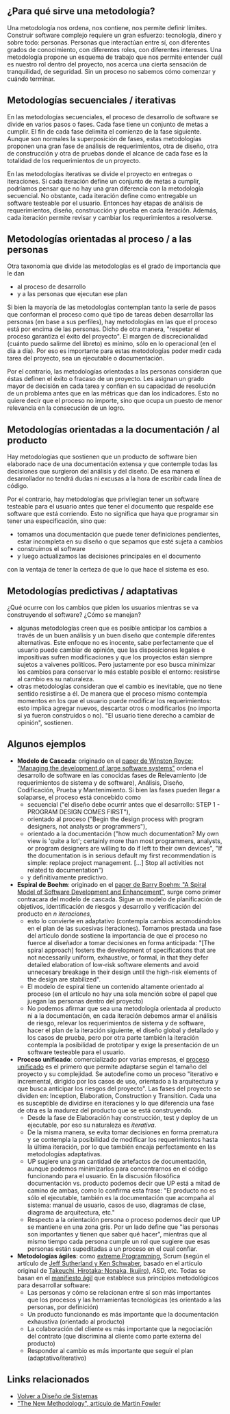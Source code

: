¿Para qué sirve una metodología?
--------------------------------

Una metodología nos ordena, nos contiene, nos permite definir límites. Construir software complejo requiere un gran esfuerzo: tecnología, dinero y sobre todo: personas. Personas que interactúan entre sí, con diferentes grados de conocimiento, con diferentes roles, con diferentes intereses. Una metodología propone un esquema de trabajo que nos permite entender cuál es nuestro rol dentro del proyecto, nos acerca una cierta sensación de tranquilidad, de seguridad. Sin un proceso no sabemos cómo comenzar y cuándo terminar.

Metodologías secuenciales / iterativas
--------------------------------------

En las metodologías secuenciales, el proceso de desarrollo de software se divide en varios pasos o fases. Cada fase tiene un conjunto de metas a cumplir. El fin de cada fase delimita el comienzo de la fase siguiente. Aunque son normales la superposición de fases, estas metodologías proponen una gran fase de análisis de requerimientos, otra de diseño, otra de construcción y otra de pruebas donde el alcance de cada fase es la totalidad de los requerimientos de un proyecto.

En las metodologías iterativas se divide el proyecto en entregas o iteraciones. Si cada iteración define un conjunto de metas a cumplir, podríamos pensar que no hay una gran diferencia con la metodología secuencial. No obstante, cada iteración define como entregable un software testeable por el usuario. Entonces hay etapas de análisis de requerimientos, diseño, construcción y prueba en cada iteración. Además, cada iteración permite revisar y cambiar los requerimientos a resolverse.

Metodologías orientadas al proceso / a las personas
---------------------------------------------------

Otra taxonomía que divide las metodologías es el grado de importancia que le dan

-   al proceso de desarrollo
-   y a las personas que ejecutan ese plan

Si bien la mayoría de las metodologías contemplan tanto la serie de pasos que conforman el proceso como qué tipo de tareas deben desarrollar las personas (en base a sus perfiles), hay metodologías en las que el proceso está por encima de las personas. Dicho de otra manera, "respetar el proceso garantiza el éxito del proyecto". El margen de discrecionalidad (cuánto puedo salirme del libreto) es mínimo, sólo en lo operacional (en el día a día). Por eso es importante para estas metodologías poder medir cada tarea del proyecto, sea un ejecutable o documentación.

Por el contrario, las metodologías orientadas a las personas consideran que éstas definen el éxito o fracaso de un proyecto. Les asignan un grado mayor de decisión en cada tarea y confían en su capacidad de resolución de un problema antes que en las métricas que dan los indicadores. Esto no quiere decir que el proceso no importe, sino que ocupa un puesto de menor relevancia en la consecución de un logro.

Metodologías orientadas a la documentación / al producto
--------------------------------------------------------

Hay metodologías que sostienen que un producto de software bien elaborado nace de una documentación extensa y que contemple todas las decisiones que surgieron del análisis y del diseño. De esa manera el desarrollador no tendrá dudas ni excusas a la hora de escribir cada línea de código.

Por el contrario, hay metodologías que privilegian tener un software testeable para el usuario antes que tener el documento que respalde ese software que está corriendo. Esto no significa que haya que programar sin tener una especificación, sino que:

-   tomamos una documentación que puede tener definiciones pendientes, estar incompleta en su diseño o que sepamos que esté sujeta a cambios
-   construimos el software
-   y luego actualizamos las decisiones principales en el documento

con la ventaja de tener la certeza de que lo que hace el sistema es eso.

Metodologías predictivas / adaptativas
--------------------------------------

¿Qué ocurre con los cambios que piden los usuarios mientras se va construyendo el software? ¿Cómo se manejan?

-   algunas metodologías creen que es posible anticipar los cambios a través de un buen análisis y un buen diseño que contemple diferentes alternativas. Este enfoque no es inocente, sabe perfectamente que el usuario puede cambiar de opinión, que las disposiciones legales e impositivas sufren modificaciones y que los proyectos están siempre sujetos a vaivenes políticos. Pero justamente por eso busca minimizar los cambios para conservar lo más estable posible el entorno: resistirse al cambio es su naturaleza.
-   otras metodologías consideran que el cambio es inevitable, que no tiene sentido resistirse a él. De manera que el proceso mismo contempla momentos en los que el usuario puede modificar los requerimientos: esto implica agregar nuevos, descartar otros o modificarlos (no importa si ya fueron construidos o no). "El usuario tiene derecho a cambiar de opinión", sostienen.

Algunos ejemplos
----------------

-   **Modelo de Cascada**: originado en el [paper de Winston Royce: "Managing the development of large software systems"](http://www.cs.umd.edu/class/spring2003/cmsc838p/Process/waterfall.pdf) ordena el desarrollo de software en las conocidas fases de Relevamiento (de requerimientos de sistema y de software), Análisis, Diseño, Codificación, Prueba y Mantenimiento. Si bien las fases pueden llegar a solaparse, el proceso está concebido como
    -   secuencial ("el diseño debe ocurrir antes que el desarrollo: STEP 1 - PROGRAM DESIGN COMES FIRST"),
    -   orientado al proceso ("Begin the design process with program designers, not analysts or programmers"),
    -   orientado a la documentación ("how much documentation? My own view is 'quite a lot'; certainly more than most programmers, analysts, or program designers are willing to do if left to their own devices", "If the documentation is in serious default my first recommendation is simple: replace project management. \[...\] Stop all activities not related to documentation")
    -   y definitivamente predictivo.
-   **Espiral de Boehm**: originado en el [paper de Barry Boehm: "A Spiral Model of Software Development and Enhancement"](http://www.cs.umd.edu/class/spring2003/cmsc838p/Process/spiral.pdf), surge como primer contracara del modelo de cascada. Sigue un modelo de planificación de objetivos, identificación de riesgos y desarrollo y verificación del producto en *n iteraciones*,
    -   esto lo convierte en adaptativo (contempla cambios acomodándolos en el plan de las sucesivas iteraciones). Tomamos prestada una fase del artículo donde sostiene la importancia de que el proceso no fuerce al diseñador a tomar decisiones en forma anticipada: "\[The spiral approach\] fosters the development of specifications that are not necessarily uniform, exhaustive, or formal, in that they defer detailed elaboration of low-risk software elements and avoid unnecesary breakage in their design until the high-risk elements of the design are stabilized".
    -   El modelo de espiral tiene un contenido altamente orientado al proceso (en el artículo no hay una sola mención sobre el papel que juegan las personas dentro del proyecto)
    -   No podemos afirmar que sea una metodología orientada al producto ni a la documentación, en cada iteración debemos armar el análisis de riesgo, relevar los requerimientos de sistema y de software, hacer el plan de la iteración siguiente, el diseño global y detallado y los casos de prueba, pero por otra parte también la iteración contempla la posibilidad de prototipar y exige la presentación de un software testeable para el usuario.
-   **Proceso unificado**: comercializado por varias empresas, el [proceso unificado](http://en.wikipedia.org/wiki/Unified_Process) es el primero que permite adaptarse según el tamaño del proyecto y su complejidad. Se autodefine como un proceso "iterativo e incremental, dirigido por los casos de uso, orientado a la arquitectura y que busca anticipar los riesgos del proyecto". Las fases del proyecto se dividen en: Inception, Elaboration, Construction y Transition. Cada una es susceptible de dividirse en iteraciones y lo que diferencia una fase de otra es la madurez del producto que se está construyendo.
    -   Desde la fase de Elaboración hay construcción, test y deploy de un ejecutable, por eso su naturaleza es *iterativa*.
    -   De la misma manera, se evita tomar decisiones en forma prematura y se contempla la posibilidad de modificar los requerimientos hasta la última iteración, por lo que también encaja perfectamente en las metodologías adaptativas.
    -   UP sugiere una gran cantidad de artefactos de documentación, aunque podemos minimizarlos para concentrarnos en el código funcionando para el usuario. En la discusión filosófica documentación vs. producto podemos decir que UP está a mitad de camino de ambas, como lo confirma esta frase: "El producto no es sólo el ejecutable, también es la documentación que acompaña al sistema: manual de usuario, casos de uso, diagramas de clase, diagrama de arquitectura, etc."
    -   Respecto a la orientación persona o proceso podemos decir que UP se mantiene en una zona gris. Por un lado define que "las personas son importantes y tienen que saber qué hacer", mientras que al mismo tiempo cada persona cumple un rol que sugiere que esas personas están supeditadas a un proceso en el cual confiar.
-   **Metodologías ágiles**: como [extreme Programming](http://www.extremeprogramming.org/), Scrum (según el artículo de [Jeff Sutherland y Ken Schwaber](http://www.scrum.org/storage/scrumguides/Scrum_Guide.pdf), basado en el artículo original de [Takeuchi, Hirotaka; Nonaka, Ikujiro](http://hbr.org/product/new-new-product-development-game/an/86116-PDF-ENG)), ASD, etc. Todas se basan en el [manifiesto ágil](http://agilemanifesto.org/) que establece sus principios metodológicos para desarrollar software:
    -   Las personas y cómo se relacionan entre sí son más importantes que los procesos y las herramientas tecnológicas (es orientado a las personas, por definición)
    -   Un producto funcionando es más importante que la documentación exhaustiva (orientado al producto)
    -   La colaboración del cliente es más importante que la negociación del contrato (que discrimina al cliente como parte externa del producto)
    -   Responder al cambio es más importante que seguir el plan (adaptativo/iterativo)

Links relacionados
------------------

-   [Volver a Diseño de Sistemas](design-temario.md)
-   ["The New Methodology", artículo de Martin Fowler](http://martinfowler.com/articles/newMethodology.html)


